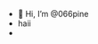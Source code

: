 - 👋 Hi, I’m @066pine
- haii
-
<!---
066pine/066pine is a ✨ special ✨ repository because its `README.md` (this file) appears on your GitHub profile.
You can click the Preview link to take a look at your changes.
--->
